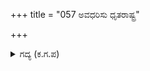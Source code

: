 +++
title = "057 ಅವಧರಿಸು ಧೃತರಾಷ್ಟ್ರ"

+++

<details><summary>ಗದ್ಯ (ಕ.ಗ.ಪ) </summary>

57. ಎಲೈ ಧೃತರಾಷ್ಟ್ರ ದೊರೆಯೇ ಆಲಿಸುವಂಥವನಾಗು. ಭೀಷ್ಮನ ಆಜ್ಞಾನುಸಾರ ಅಂದು ಕೌರವನ ಸೇನೆ ಮುನ್ನಡೆಯಿತು. ಉಲೂಕ ಎಂಬುವನನ್ನು ಕೌರವರು ತಮ್ಮ ಕಡೆಯಿಂದ ಪಾಂಡವರತ್ತ ಕಳಿಸಿದಾಗ ಆ ಉಲೂಕನು ಶತ್ರುಗಳಾದ ಪಾಂಡವರ ಬಳಿಗೆ ಬಂದನು. ಧರ್ಮರಾಜನೇ ಇನ್ನು ಸಮರಕ್ಕೆ ಸಿದ್ಧನಾಗು ತಡವೇಕೆ ಮಾಡುವೆ ? ಎಂದನು.
</details>
